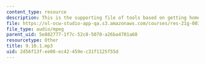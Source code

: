 ```yaml
---
content_type: resource
description: This is the supporting file of tools based on getting home.
file: https://ol-ocw-studio-app-qa.s3.amazonaws.com/courses/res-21g-003-learning-chinese-a-foundation-course-in-mandarin-spring-2011/2d56f13fee06ec42459ec31f1125f55d_9.10.1.mp3
file_type: audio/mpeg
parent_uid: 5e882777-1f7c-52c8-5070-a26ba4701a68
resourcetype: Other
title: 9.10.1.mp3
uid: 2d56f13f-ee06-ec42-459e-c31f1125f55d
---
```

